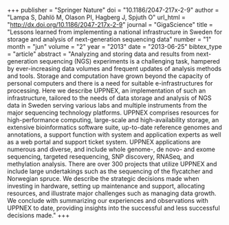 +++
publisher = "Springer Nature"
doi = "10.1186/2047-217x-2-9"
author = "Lampa S, Dahlö M, Olason PI, Hagberg J, Spjuth O"
url_html = "http://dx.doi.org/10.1186/2047-217x-2-9"
journal = "GigaScience"
title = "Lessons learned from implementing a national infrastructure in Sweden for storage and analysis of next-generation sequencing data"
number = "1"
month = "jun"
volume = "2"
year = "2013"
date = "2013-06-25"
bibtex_type = "article"
abstract = "Analyzing and storing data and results from next-generation sequencing (NGS) experiments is a challenging task, hampered by ever-increasing data volumes and frequent updates of analysis methods and tools. Storage and computation have grown beyond the capacity of personal computers and there is a need for suitable e-infrastructures for processing. Here we describe UPPNEX, an implementation of such an infrastructure, tailored to the needs of data storage and analysis of NGS data in Sweden serving various labs and multiple instruments from the major sequencing technology platforms. UPPNEX comprises resources for high-performance computing, large-scale and high-availability storage, an extensive bioinformatics software suite, up-to-date reference genomes and annotations, a support function with system and application experts as well as a web portal and support ticket system. UPPNEX applications are numerous and diverse, and include whole genome-, de novo- and exome sequencing, targeted resequencing, SNP discovery, RNASeq, and methylation analysis. There are over 300 projects that utilize UPPNEX and include large undertakings such as the sequencing of the flycatcher and Norwegian spruce. We describe the strategic decisions made when investing in hardware, setting up maintenance and support, allocating resources, and illustrate major challenges such as managing data growth. We conclude with summarizing our experiences and observations with UPPNEX to date, providing insights into the successful and less successful decisions made."
+++

